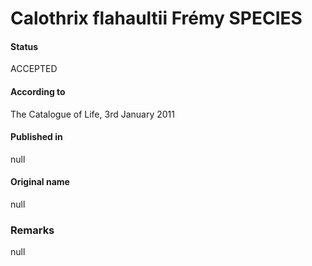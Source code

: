 # Calothrix flahaultii Frémy SPECIES

#### Status
ACCEPTED

#### According to
The Catalogue of Life, 3rd January 2011

#### Published in
null

#### Original name
null

### Remarks
null